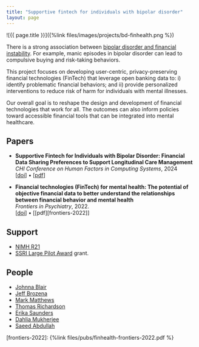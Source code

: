 ```yaml
---
title: "Supportive fintech for individuals with bipolar disorder"
layout: page
---
```


<div class="row">
<div class="col-md-12">
<div class="col-xs-offset-1 col-md-10" markdown="1">
![{{ page.title }}]({%link files/images/projects/bd-finhealth.png %})
</div>
</div>
</div>


There is a strong association between [bipolar disorder and financial instability](https://www.tandfonline.com/doi/abs/10.1080/09638237.2018.1521920).
For example, manic episodes in bipolar disorder can lead to compulsive buying
and risk-taking behaviors.

This project focuses on developing user-centric, privacy-preserving financial
technologies (FinTech) that leverage open banking data to:
i) identify problematic financial behaviors; and ii) provide personalized
interventions to reduce risk of harm for individuals with mental illnesses.

Our overall goal is to reshape the design and development of financial
technologies that work for all.  The outcomes can also inform policies toward
accessible financial tools that can be integrated into mental healthcare.

## Papers ##

* **Supportive Fintech for Individuals with Bipolar Disorder: Financial Data Sharing Preferences to Support Longitudinal Care Management**\
_CHI Conference on Human Factors in Computing Systems_, 2024\
\[[doi](https://doi.org/10.1145/3613904.3642645)\] &bull; \[[pdf](https://saeedabdullah.com/files/pubs/2024-chi-fintech-bd.pdf)\]

* **Financial technologies (FinTech) for mental health: The potential of objective financial data to better understand the relationships between financial behavior and mental health**\
_Frontiers in Psychiatry_, 2022.\
\[[doi](https://doi.org/10.3389/fpsyt.2022.810057)\] &bull; \[[pdf][frontiers-2022]\]

## Support ##

* [NIMH R21](https://reporter.nih.gov/project-details/10575894)
* [SSRI Large Pilot Award](https://ssri.psu.edu/funding/ssri-pilot-award) grant.

## People ##

* [Johnna Blair](https://johnnablair.weebly.com)  
* [Jeff Brozena](https://brozena.net)  
* [Mark Matthews](https://people.ucd.ie/mark.matthews)  
* [Thomas Richardson](https://www.southampton.ac.uk/people/5xbzmk/doctor-thomas-richardson)  
* [Erika Saunders](https://profiles.psu.edu/profiles/display/112378)  
* [Dahlia Mukherjee](https://profiles.psu.edu/profiles/display/158660182)  
* [Saeed Abdullah](https://saeedabdullah.com)

[frontiers-2022]: {%link files/pubs/finhealth-frontiers-2022.pdf %}
